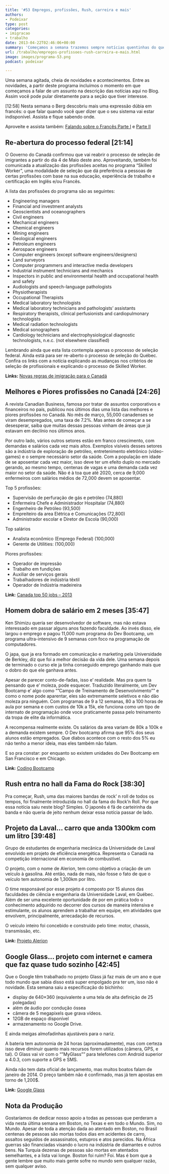 ```yaml
---
title: '#53 Empregos, profissões, Rush, carreira e mais'
authors:
- Podeixar
type: post
categories:
- imigracao
- trabalho
date: 2013-04-22T02:46:06+00:00
summary: 'Começamos a semana trazemos sempre notícias quentinhas do que acontece. Neste programa você confere: o Canadá re-abre o processo federal. Conheça as melhores profissões do Canadá. Rush introduzido no hall da fama do Rock. Homem dobra de salário em apenas 2 meses. Conheça o carro que faz 1,300km/l. E ainda, saiba o que esperar do Google Glass.'
url: /trabalho/empregos-profissoes-rush-carreira-e-mais.html
image: images/programa-53.png
podcast: podeixar

---
```

Uma semana agitada, cheia de novidades e acontecimentos. Entre as novidades, a partir deste programa incluímos o momento em que começamos a falar de um assunto na descrição das notícias aqui no Blog. Assim você pode pular diretamente para a seção que tiver interesse.

[12:58] Nesta semana o Berg descobriu mais uma expressão dúbia em francês: o que falar quando você quer dizer que o seu sistema vai estar indisponível. Assista e fique sabendo onde.

Aproveite e assista também: <a title="#2 Falando sobre o francês (e outras coisas)" href="http://www.canadaagora.com/podeixar/materia-especial-falando-do-frances.html" target="_blank">Falando sobre o Francês Parte I</a> e <a title="#32 Matéria Especial: Falando (mal) do francês de novo" href="http://www.canadaagora.com/podeixar/materia-especial-falando-mal-do-frances-de-novo.html" target="_blank">Parte II</a>

## Re-abertura do processo federal [21:14]

O Governo do Canadá confirmou que vai reabrir o processo de seleção de imigrantes a partir do dia 4 de Maio deste ano. Aproveitando, também foi comunicada a atualização das profissões aceitas no programa &#8220;Skilled Worker&#8221;, uma modalidade de seleção que dá preferência a pessoas de certas profissões com base na sua educação, experiência de trabalho e certificação em Inglês e/ou Francês.

A lista das profissões do programa são as seguintes:

  * Engineering managers
  * Financial and investment analysts
  * Geoscientists and oceanographers
  * Civil engineers
  * Mechanical engineers
  * Chemical engineers
  * Mining engineers
  * Geological engineers
  * Petroleum engineers
  * Aerospace engineers
  * Computer engineers (except software engineers/designers)
  * Land surveyors
  * Computer programmers and interactive media developers
  * Industrial instrument technicians and mechanics
  * Inspectors in public and environmental health and occupational health and safety
  * Audiologists and speech-language pathologists
  * Physiotherapists
  * Occupational Therapists
  * Medical laboratory technologists
  * Medical laboratory technicians and pathologists&#8217; assistants
  * Respiratory therapists, clinical perfusionists and cardiopulmonary technologists
  * Medical radiation technologists
  * Medical sonographers
  * Cardiology technicians and electrophysiological diagnostic technologists, n.e.c. (not elsewhere classified)

Lembrando ainda que esta lista contempla apenas o processo de seleção federal. Ainda está para ser re-aberto o processo de seleção do Québec. Confira os links com a notícia explicando as mudanças nos critérios de seleção de profissionais e explicando o processo de Skilled Worker.

**Links:** <a href="http://www.cic.gc.ca/english/immigrate/skilled/" target="_blank">Novas regras de imigração para o Canadá</a>

## Melhores e Piores profissões no Canadá [24:26]

A revista Canadian Business, famosa por tratar de assuntos corporativos e financeiros no país, publicou nos últimos dias uma lista das melhores e piores profissões no Canadá. No mês de março, 55,000 canadenses se viram desempregados, uma taxa de 7.2%. Mas antes de começar a se desesperar, saiba que muitas dessas pessoas vinham de áreas que já estavam em declínio nos últimos anos.

Por outro lado, vários outros setores estão em franco crescimento, com demandas e salários cada vez mais altos. Exemplos visíveis desses setores são a indústria de exploração de petróleo, entretenimento eletrônico (vídeo-games) e o sempre necessário setor da saúde. Com a população em idade de se aposentar cada vez maior, isso deve ter um efeito duplo no mercado gerando, ao mesmo tempo, centenas de vagas e uma demanda cada vez maior no setor da saúde. Não é à toa que até 2020, cerca de 9,000 enfermeiros com salários médios de 72,000 devem se aposentar.

Top 5 profissões:

  * Supervisão de perfuração de gás e petróleo (74,880)
  * Enfermeira Chefe e Administrador Hospitalar (74,880)
  * Engenheiro de Petróleo (93,500)
  * Empreiteiro da area Elétrica e Comunicações (72,800)
  * Administrador escolar e Diretor de Escola (90,000)

Top salários

  * Analista econômico (Emprego Federal) (100,000)
  * Gerente de Utilities: (100,000)

Piores profissões:

  * Operador de impressão
  * Trabalho em fundições
  * Auxiliar de serviços gerais
  * Trabalhadores de indústria têxtil
  * Operador de Indústria madeireira

**Link:** <a href="http://www.canadianbusiness.com/companies-and-industries/canadas-top-50-jobs-2013-edition/" target="_blank">Canada top 50 jobs &#8211; 2013</a>

## Homem dobra de salário em 2 meses [35:47]

Ken Shimizu queria ser desenvolvedor de software, mas não estava interessado em passar alguns anos fazendo faculdade. Ao invés disso, ele largou o emprego e pagou 11,000 num programa do Dev Bootcamp, um programa ultra-intensivo de 9 semanas com foco na programação de computadores.

O japa, que ja era formado em comunicação e marketing pela Universidade de Berkley, diz que foi a melhor decisão da vida dele. Uma semana depois de terminado o curso ele ja tinha conseguido emprego ganhando mais que o dobro do que ele ganhava antes.

Apesar de parecer conto-de-fadas, isso e&#8217; realidade. Mas pra quem ta pensando que e&#8217; moleza, pode esquecer. Traduzido literalmente, um Dev Bootcamp e&#8217; algo como &#8220;&#8221;Campo de Treinamento de Desenvolvimento&#8221;&#8221; e como o nome pode aparentar, eles são extremamente seletivos e não dão moleza pra ninguém. Com programas de 9 a 12 semanas, 80 a 100 horas de aula por semana e com custos de 10k a 15k, ele funciona como um tipo de internato de programação onde voce praticamente passa pelo treinamento da tropa de elite da informática.

A recompensa realmente existe. Os salários da area variam de 80k a 100k e a demanda existem sempre. O Dev bootcamp afirma que 95% dos seus alunos estão empregados. Que diabos acontece com o resto dos 5% eu não tenho a menor ideia, mas eles também não falam.

E so pra constar: por enquanto so existem unidades do Dev Bootcamp em San Francisco e em Chicago.

**Link:** <a href="http://www.businessinsider.com/guy-spent-11000-on-a-coding-bootcamp-and-doubled-his-salary-2013-4" target="_blank">Coding Bootcamp</a>

## Rush entra no hall da Fama do Rock [38:30]

Pra começar, Rush, uma das maiores bandas de rock&#8217; n roll de todos os tempos, foi finalmente introduzida no hall da fama do Rock&#8217;n Roll. Por que essa notícia saiu neste blog? Simples. O japonês é fã de carteirinha da banda e não queria de jeito nenhum deixar essa notícia passar de lado.

## Projeto da Laval&#8230; carro que anda 1300km com um litro [39:48]

Grupo de estudantes de engenharia mecânica da Universidade de Laval envolvido em projeto de eficiência energética. Representa o Canadá na competição internacional em economia de combustível.

O projeto, com o nome de Alerion, tem como objetivo a criação de um veículo à gasolina. Até então, nada de mais, não fosse o fato de que o veículo tem autonomia de 1,300km por litro.

O time responsável por esse projeto é composto por 15 alunos das faculdades de ciência e engenharia da Universidade Laval, em Québec. Além de ser uma excelente oportunidade de por em prática todo o conhecimento adquirido no decorrer dos cursos de maneira intensiva e estimulante, os alunos aprendem a trabalhar em equipe, em atividades que envolvem, principalmente, arrecadação de recursos.

O veículo inteiro foi concebido e construído pelo time: motor, chassis, transmissão, etc.

**Link:** <a href="http://alerionsupermileage.ca/blog1.php/2000/01/01/projet" target="_blank">Projeto Alerion</a>

## Google Glass&#8230; projeto com internet e camera que faz quase tudo sozinho [42:45]

Que o Google têm trabalhado no projeto Glass já faz mais de um ano e que todo mundo que sabia disso está super empolgado pra ter um, isso não é novidade. Esta semana saiu a especificação do bichinho:

  * display de 640&#215;360 (equivalente a uma tela de alta definição de 25 polegadas)
  * além de áudio por condução óssea
  * câmera de 5 megapixels que grava vídeos.
  * 12GB de espaço disponível
  * armazenamento no Google Drive.

E ainda meigas almofadinhas ajustáveis para o nariz.

A bateria tem autonomia de 24 horas (aproximadamente), mas com certeza isso deve diminuir quanto mais recursos forem utilizados (câmera, GPS, e tal). O Glass vai vir com o &#8220;&#8221;MyGlass&#8221;&#8221; para telefones com Android superior a 4.0.3, com suporte a GPS e SMS.

Ainda não tem data oficial de lançamento, mas muitos boatos falam de janeiro de 2014. O preço também não é confirmado, mas já tem apostas em torno de 1,200$.

**Link:** <a href="http://www.google.com/glass/" target="_blank">Google Glass</a>

## Nota da Produção

Gostaríamos de dedicar nosso apoio a todas as pessoas que perderam a vida nesta última semana em Boston, no Texas e em todo o Mundo. Sim, no Mundo. Apesar de toda a atenção dada ao atentado em Boston, no Brasil centenas de pessoas são mortas todos dias em acidentes de carro, assaltos seguidos de assassinatos, estupros e atos parecidos. Na África guerras são financiadas visando o lucro na indústria de diamantes e outros bens. Na Turquia dezenas de pessoas são mortas em atentados semelhantes, e a lista vai longe. Boston foi ruim? Foi. Mas é bom que a gente lembre que muito mais gente sofre no mundo sem qualquer razão, sem qualquer aviso.